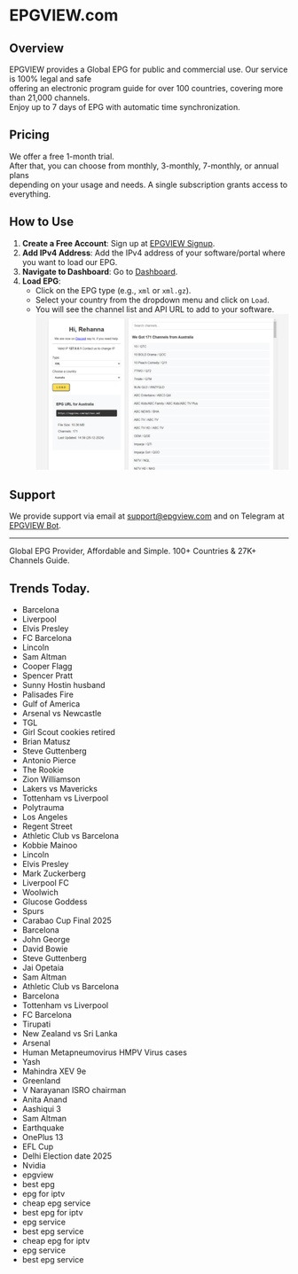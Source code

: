 # EPGVIEW.com



## Overview
EPGVIEW provides a Global EPG for public and commercial use. Our service is 100% legal and safe\
offering an electronic program guide for over 100 countries, covering more than 21,000 channels.\
Enjoy up to 7 days of EPG with automatic time synchronization.

## Pricing
We offer a free 1-month trial. \
After that, you can choose from monthly, 3-monthly, 7-monthly, or annual plans \
depending on your usage and needs. A single subscription grants access to everything.

## How to Use
1. **Create a Free Account**: Sign up at [EPGVIEW Signup](https://epgview.com/signup.php).
2. **Add IPv4 Address**: Add the IPv4 address of your software/portal where you want to load our EPG.
3. **Navigate to Dashboard**: Go to [Dashboard](https://epgview.com/dashboard.php).
4. **Load EPG**:
   - Click on the EPG type (e.g., `xml` or `xml.gz`).
   - Select your country from the dropdown menu and click on `Load`.
   - You will see the channel list and API URL to add to your software.
![EPGVIEW](img/dashboard.png)
## Support
We provide support via email at [support@epgview.com](mailto:support@epgview.com) and on Telegram at [EPGVIEW Bot](https://t.me/epgview_bot).

---

Global EPG Provider, Affordable and Simple. 100+ Countries & 27K+ Channels Guide.

## Trends Today.

- Barcelona
- Liverpool
- Elvis Presley
- FC Barcelona
- Lincoln
- Sam Altman
- Cooper Flagg
- Spencer Pratt
- Sunny Hostin husband
- Palisades Fire
- Gulf of America
- Arsenal vs Newcastle
- TGL
- Girl Scout cookies retired
- Brian Matusz
- Steve Guttenberg
- Antonio Pierce
- The Rookie
- Zion Williamson
- Lakers vs Mavericks
- Tottenham vs Liverpool
- Polytrauma
- Los Angeles
- Regent Street
- Athletic Club vs Barcelona
- Kobbie Mainoo
- Lincoln
- Elvis Presley
- Mark Zuckerberg
- Liverpool FC
- Woolwich
- Glucose Goddess
- Spurs
- Carabao Cup Final 2025
- Barcelona
- John George
- David Bowie
- Steve Guttenberg
- Jai Opetaia
- Sam Altman
- Athletic Club vs Barcelona
- Barcelona
- Tottenham vs Liverpool
- FC Barcelona
- Tirupati
- New Zealand vs Sri Lanka
- Arsenal
- Human Metapneumovirus HMPV Virus cases
- Yash
- Mahindra XEV 9e
- Greenland
- V Narayanan ISRO chairman
- Anita Anand
- Aashiqui 3
- Sam Altman
- Earthquake
- OnePlus 13
- EFL Cup
- Delhi Election date 2025
- Nvidia
- epgview
- best epg
- epg for iptv
- cheap epg service
- best epg for iptv
- epg service
- best epg service
- cheap epg for iptv
- epg service
- best epg service
